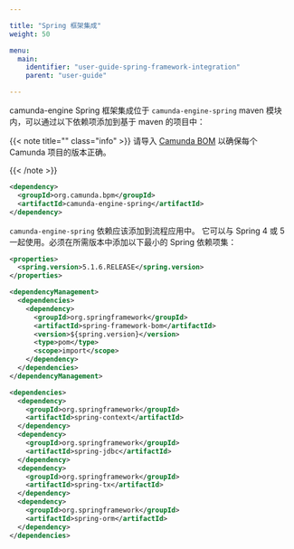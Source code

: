 ```yaml
---

title: "Spring 框架集成"
weight: 50

menu:
  main:
    identifier: "user-guide-spring-framework-integration"
    parent: "user-guide"

---
```


camunda-engine Spring 框架集成位于 `camunda-engine-spring` maven 模块内，可以通过以下依赖项添加到基于 maven 的项目中：

{{< note title="" class="info" >}}
  请导入 [Camunda BOM](/get-started/apache-maven/) 以确保每个 Camunda 项目的版本正确。
  
{{< /note >}}

```xml
<dependency>
  <groupId>org.camunda.bpm</groupId>
  <artifactId>camunda-engine-spring</artifactId>
</dependency>
```

`camunda-engine-spring` 依赖应该添加到流程应用中。
它可以与 Spring 4 或 5 一起使用。必须在所需版本中添加以下最小的 Spring 依赖项集：

```xml
<properties>
  <spring.version>5.1.6.RELEASE</spring.version>
</properties>

<dependencyManagement>
  <dependencies>
    <dependency>
      <groupId>org.springframework</groupId>
      <artifactId>spring-framework-bom</artifactId>
      <version>${spring.version}</version>
      <type>pom</type>
      <scope>import</scope>
    </dependency>
  </dependencies>
</dependencyManagement>

<dependencies>
  <dependency>
    <groupId>org.springframework</groupId>
    <artifactId>spring-context</artifactId>
  </dependency>
  <dependency>
    <groupId>org.springframework</groupId>
    <artifactId>spring-jdbc</artifactId>
  </dependency>
  <dependency>
    <groupId>org.springframework</groupId>
    <artifactId>spring-tx</artifactId>
  </dependency>
  <dependency>
    <groupId>org.springframework</groupId>
    <artifactId>spring-orm</artifactId>
  </dependency>
</dependencies>
```

